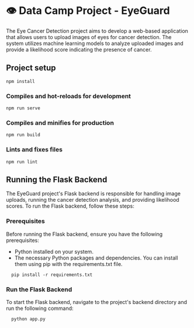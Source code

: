 # 👁️ Data Camp Project - EyeGuard

The Eye Cancer Detection project aims to develop a web-based application that allows users to upload images of eyes for cancer detection. The system utilizes machine learning models to analyze uploaded images and provide a likelihood score indicating the presence of cancer.

## Project setup
```
npm install
```

### Compiles and hot-reloads for development
```
npm run serve
```

### Compiles and minifies for production
```
npm run build
```

### Lints and fixes files
```
npm run lint
```

## Running the Flask Backend
The EyeGuard project's Flask backend is responsible for handling image uploads, running the cancer detection analysis, and providing likelihood scores. To run the Flask backend, follow these steps:

### Prerequisites
Before running the Flask backend, ensure you have the following prerequisites:

- Python installed on your system.
- The necessary Python packages and dependencies. You can install them using pip with the requirements.txt file.
```
  pip install -r requirements.txt
```

### Run the  Flask Backend
To start the Flask backend, navigate to the project's backend directory and run the following command:
```
  python app.py
```
  
